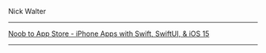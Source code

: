 Nick Walter

- - - -
  
[Noob to App Store - iPhone Apps with Swift, SwiftUI, & iOS 15](https://www.udemy.com/course/make-your-first-iphone-app-using-swift-swiftui-and-ios-15/)

- - - -
